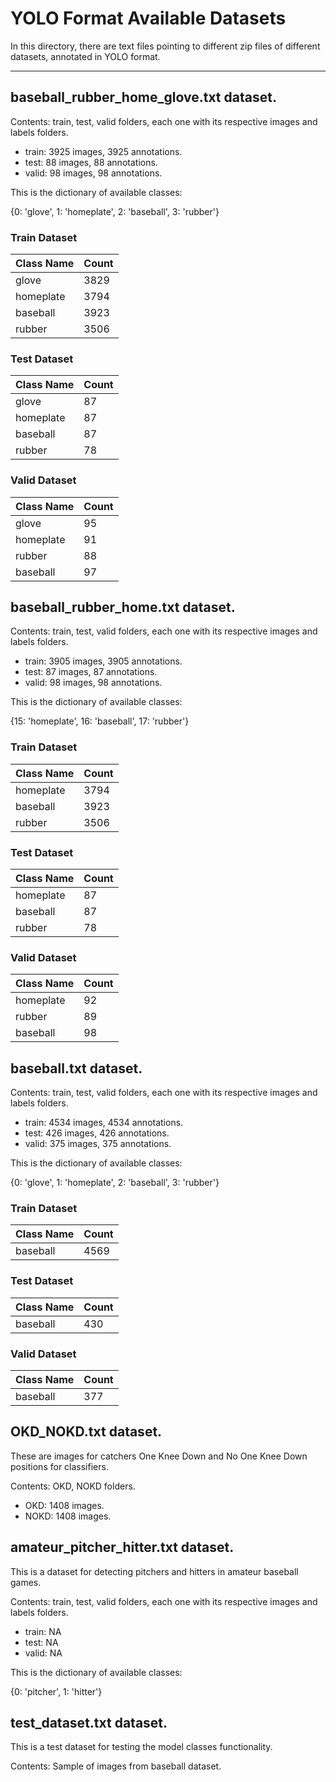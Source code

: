 # YOLO Format Available Datasets

In this directory, there are text files pointing to different zip files of different datasets, annotated in YOLO format.

---
## baseball_rubber_home_glove.txt dataset.

Contents: train, test, valid folders, each one with its respective images and labels folders.

- train: 3925 images, 3925 annotations.
- test: 88 images, 88 annotations.
- valid: 98 images, 98 annotations.

This is the dictionary of available classes: 

{0: 'glove', 1: 'homeplate', 2: 'baseball', 3: 'rubber'}



### Train Dataset

| Class Name      |   Count |
|-----------------|---------|
| glove           |    3829 |
| homeplate       |    3794 |
| baseball        |    3923 |
| rubber          |    3506 |



### Test Dataset

| Class Name      |   Count |
|-----------------|---------|
| glove           |      87 |
| homeplate       |      87 |
| baseball        |      87 |
| rubber          |      78 |



### Valid Dataset

| Class Name      |   Count |
|-----------------|---------|
| glove           |      95 |
| homeplate       |      91 |
| rubber          |      88 |
| baseball        |      97 |


## baseball_rubber_home.txt dataset.

Contents: train, test, valid folders, each one with its respective images and labels folders.

- train: 3905 images, 3905 annotations.
- test: 87 images, 87 annotations.
- valid: 98 images, 98 annotations.

This is the dictionary of available classes: 

{15: 'homeplate', 16: 'baseball', 17: 'rubber'}

### Train Dataset

| Class Name   |   Count |
|--------------|---------|
| homeplate    |    3794 |
| baseball     |    3923 |
| rubber       |    3506 |


### Test Dataset

| Class Name   |   Count |
|--------------|---------|
| homeplate    |      87 |
| baseball     |      87 |
| rubber       |      78 |


### Valid Dataset

| Class Name   |   Count |
|--------------|---------|
| homeplate    |      92 |
| rubber       |      89 |
| baseball     |      98 |

## baseball.txt dataset.

Contents: train, test, valid folders, each one with its respective images and labels folders.

- train: 4534 images, 4534 annotations.
- test: 426 images, 426 annotations.
- valid: 375 images, 375 annotations.

This is the dictionary of available classes: 

{0: 'glove', 1: 'homeplate', 2: 'baseball', 3: 'rubber'}

### Train Dataset

| Class Name   |   Count |
|--------------|---------|
| baseball     |    4569 |


### Test Dataset

| Class Name   |   Count |
|--------------|---------|
| baseball     |     430 |


### Valid Dataset

| Class Name   |   Count |
|--------------|---------|
| baseball     |     377 |


## OKD_NOKD.txt dataset.

These are images for catchers One Knee Down and No One Knee Down positions for classifiers.

Contents: OKD, NOKD folders.

- OKD: 1408 images.
- NOKD: 1408 images.

## amateur_pitcher_hitter.txt dataset.

This is a dataset for detecting pitchers and hitters in amateur baseball games.

Contents: train, test, valid folders, each one with its respective images and labels folders.

- train: NA
- test: NA
- valid: NA

This is the dictionary of available classes: 

{0: 'pitcher', 1: 'hitter'}

## test_dataset.txt dataset.

This is a test dataset for testing the model classes functionality.

Contents: Sample of images from baseball dataset.

